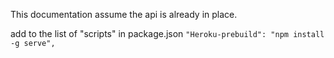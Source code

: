 This documentation assume the api is already in place.

add to the list of "scripts" in package.json
`"Heroku-prebuild": "npm install -g serve",`